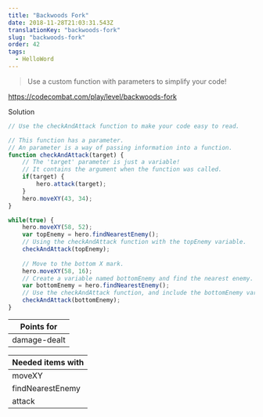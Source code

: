 ```yaml
---
title: "Backwoods Fork"
date: 2018-11-28T21:03:31.543Z
translationKey: "backwoods-fork"
slug: "backwoods-fork"
order: 42
tags:
  - HelloWord
---
```


> Use a custom function with parameters to simplify your code!

https://codecombat.com/play/level/backwoods-fork

Solution

```javascript
// Use the checkAndAttack function to make your code easy to read.

// This function has a parameter.
// An parameter is a way of passing information into a function.
function checkAndAttack(target) {
    // The 'target' parameter is just a variable!
    // It contains the argument when the function was called.
    if(target) {
        hero.attack(target);
    }
    hero.moveXY(43, 34);
}

while(true) {
    hero.moveXY(58, 52);
    var topEnemy = hero.findNearestEnemy();
    // Using the checkAndAttack function with the topEnemy variable.
    checkAndAttack(topEnemy);
    
    // Move to the bottom X mark.
    hero.moveXY(58, 16);
    // Create a variable named bottomEnemy and find the nearest enemy.
    var bottomEnemy = hero.findNearestEnemy();
    // Use the checkAndAttack function, and include the bottomEnemy variable.
    checkAndAttack(bottomEnemy);
}

```

Points for |
--- |
damage-dealt |

Needed items with |
--- |
moveXY |
findNearestEnemy |
attack |


